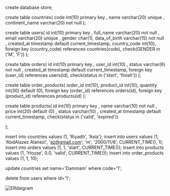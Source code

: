 create database store;

create table countries(
    code int(10) primary key ,
    name varchar(20) unique ,
    continent_name varchar(20) not null
);

create table users(
    id int(10) primary key ,
    full_name varchar(20) not null ,
    email varchar(20) unique ,
    gender char(1),
    data_of_birth varchar(15) not null ,
    created_at timestamp default current_timestamp,
    country_code int(10),
    foreign key (country_code) references countries(code),
    check(GENDER in ('M', 'F'))
);

create table orders(
    id int(10) primary key ,
    user_id int(10) ,
    status varchar(6) not null ,
    created_at timestamp default current_timestamp,
    foreign key (user_id) references users(id),
    check(status in ('start', 'finish'))
);

create table order_products(
    order_id int(10),
    product_id int(10),
    quantity int(30) default (0),
    foreign key (order_id) references orders(id),
    foreign key (product_id) references products(id)
);

create table products(
    id int(10) primary key ,
    name varchar(10) not null ,
    price int(20) default (0) ,
    status  varchar(10) ,
    created_at timestamp default current_timestamp,
        check(status in ('valid', 'expired'))

);

insert into countries values (1, 'Riyadh', 'Asia');
insert into users values (1, 'AbdAlazez Alanezi', 'az@gmail.com', 'm', '2000/11/6', CURRENT_TIME(), 1);
insert into orders values (1, 1, 'start', CURRENT_TIME());
insert into products values (1, 'House', 0.0, 'valid', CURRENT_TIME());
insert into order_products values (1, 1, 10);


update  countries set  name='Dammam' where code='1';

delete from  users where id='1';

![ERdaigram](https://user-images.githubusercontent.com/123538854/221429919-b5c70df7-7231-4824-9977-45d4abc317a1.JPG)






